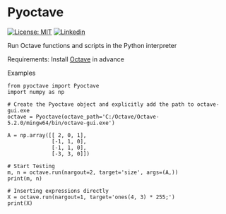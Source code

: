 # Pyoctave

[![License: MIT](https://img.shields.io/badge/License-MIT-yellow.svg)](https://github.com/ferreirad08/pyoctave/blob/main/LICENSE)
[![Linkedin](https://img.shields.io/badge/LinkedIn-%230077B5.svg?&logo=linkedin&logoColor=white)](https://www.linkedin.com/in/david-f-3a918ba5)

Run Octave functions and scripts in the Python interpreter

Requirements:
Install [Octave](https://www.gnu.org/software/octave/index) in advance

Examples
        
    from pyoctave import Pyoctave
    import numpy as np

    # Create the Pyoctave object and explicitly add the path to octave-gui.exe
    octave = Pyoctave(octave_path='C:/Octave/Octave-5.2.0/mingw64/bin/octave-gui.exe')

    A = np.array([[ 2, 0, 1],
                  [-1, 1, 0],
                  [-1, 1, 0],
                  [-3, 3, 0]])

    # Start Testing
    m, n = octave.run(nargout=2, target='size', args=(A,))
    print(m, n)

    # Inserting expressions directly
    X = octave.run(nargout=1, target='ones(4, 3) * 255;')
    print(X)
